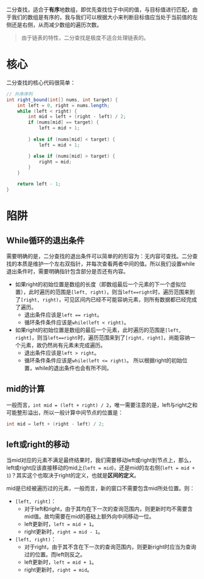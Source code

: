 
二分查找，适合于**有序**地数组，即优先查找位于中间的值，与目标值进行匹配，由于我们的数组是有序的，我与我们可以根据大小来判断目标值应当处于当前值的左侧还是右侧，从而减少数组的遍历次数。

> 由于链表的特性，二分查找是极度不适合处理链表的。


# 核心

二分查找的核心代码很简单：

```java
// 升序序列
int right_bound(int[] nums, int target) {
	int left = 0, right = nums.length;
	while (left < right) {
		int mid = left + (right - left) / 2;
		if (nums[mid] == target) {
			left = mid + 1;
			
		} else if (nums[mid] < target) {
			left = mid + 1;

		} else if (nums[mid] > target) {
			right = mid;
		}
	}

	return left - 1;
}
```

# 陷阱

## While循环的退出条件

需要明确的是，二分查找的退出条件可以简单的的形容为：无内容可查找。二分查找的本质是维护一个左右双指针，并每次查看两者中间的值。所以我们设置while退出条件时，需要明确指针包含部分是否还有内容。
- 如果right的初始位置是数组的长度（即数组最后一个元素的下一个虚拟位置），此时遍历的范围是`[left, right)`，则当`left==right`时，遍历范围来到了`[right, right)`，可见区间内已经不可能容纳元素，则所有数据都已经完成了遍历。
	- 退出条件应该是`left == right`。
	- 循环条件条件应该是`while(left < right)`。
- 如果right的初始位置是数组的最后一个元素，此时遍历的范围是`[left, right]`，则当`left==right`时，遍历范围来到了`[right, right]`，尚能容纳一个元素，故仍然尚有元素未完成遍历。
	- 退出条件应该是`left > right`。
	- 循环条件条件应该是`while(left <= right)`。
所以根据right的初始位置，while的退出条件也会有所不同。

## mid的计算

一般而言，`int mid = (left + right) / 2`，唯一需要注意的是，left与right之和可能整形溢出，所以一般计算中间节点的位置是：
```java
int mid = left + (right - left) / 2;
```

## left或right的移动

当mid对应的元素不满足最终结果时，我们需要移动left或right到节点上，那么，left或right应该直接移动的mid上(`left = mid`)，还是mid的左右侧(`left = mid + 1`)？其实这个也取决于right的定义，也就是**区间的定义**。

mid是已经被遍历过的元素，一般而言，新的窗口不需要包含mid所处位置。则：
- `[left, right]`：
	- 对于left和right，由于其均在下一次的查询范围内，则更新时均不需要含mid值。故均需要在mid的基础上额外向中间移动一位。
	- left更新时，`left = mid + 1`。
	- right更新时，`right = mid - 1`。
- `[left, right)`：
	- 对于right，由于其不含在下一次的查询范围内，则更新right时应当为查询过的位置。而left则反之。
	- left更新时，`left = mid + 1`。
	- right更新时，`right = mid`。
